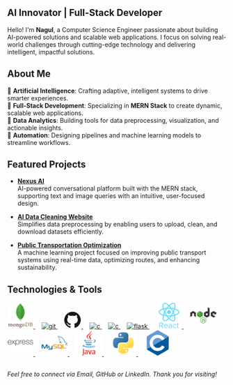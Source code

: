 ## AI Innovator | Full-Stack Developer

Hello! I'm **Nagul**, a Computer Science Engineer passionate about building AI-powered solutions and scalable web applications. I focus on solving real-world challenges through cutting-edge technology and delivering intelligent, impactful solutions.

## **About Me**  

🔹 **Artificial Intelligence**: Crafting adaptive, intelligent systems to drive smarter experiences.  
🔹 **Full-Stack Development**: Specializing in **MERN Stack** to create dynamic, scalable web applications.  
🔹 **Data Analytics**: Building tools for data preprocessing, visualization, and actionable insights.  
🔹 **Automation**: Designing pipelines and machine learning models to streamline workflows.  

## **Featured Projects**  

- **[Nexus AI](https://github.com/Nagul71/Nexus-AI)**  
  AI-powered conversational platform built with the MERN stack, supporting text and image queries with an intuitive, user-focused design.

- **[AI Data Cleaning Website](https://github.com/Nagul71/AI-data-Cleaning-Website)**  
  Simplifies data preprocessing by enabling users to upload, clean, and download datasets efficiently.

- **[Public Transportation Optimization](https://github.com/NAVEENKUMAR4325/IBM-Z-Datathon---ML-model-for-Transportation)**  
  A machine learning project focused on improving public transport systems using real-time data, optimizing routes, and enhancing sustainability.
  
## **Technologies & Tools**  
<p align="left">
  <a href="https://www.mongodb.com/" target="_blank" rel="noreferrer noopener" style="margin-right: 15px;">
    <img src="https://raw.githubusercontent.com/devicons/devicon/master/icons/mongodb/mongodb-original-wordmark.svg" alt="mongodb" width="60" height="60" />
  </a>
  <a href="https://git-scm.com/" target="_blank" rel="noreferrer noopener" style="margin-right: 15px;">
    <img src="https://www.vectorlogo.zone/logos/git-scm/git-scm-icon.svg" alt="git" width="60" height="60" />
  </a>
  <a href="https://github.com/" target="_blank" rel="noreferrer noopener" style="margin-right: 15px;">
    <img src="https://raw.githubusercontent.com/devicons/devicon/master/icons/github/github-original.svg" alt="github" width="40" height="40" />
  </a>
  <a href="https://pandas.pydata.org/" target="_blank" rel="noreferrer noopener" style="margin-right: 15px;">
    <img src="https://pandas.pydata.org/static/img/pandas.svg" alt="c" width="60" height="60" />
  </a>
  <a href="https://numpy.org/" target="_blank" rel="noreferrer noopener" style="margin-right: 15px;">
    <img src="https://numpy.org/images/logo.svg" alt="c" width="60" height="60" />
  </a>
  <a href="https://flask.palletsprojects.com/en/stable/" target="_blank" rel="noreferrer noopener" style="margin-right: 15px;">
    <img src="https://img.icons8.com/?size=100&id=MHcMYTljfKOr&format=png&color=000000" alt="flask" width="60" height="60" />
  </a>
  <a href="https://reactjs.org/" target="_blank" rel="noreferrer noopener" style="margin-right: 15px;">
    <img src="https://raw.githubusercontent.com/devicons/devicon/master/icons/react/react-original-wordmark.svg" alt="react" width="60" height="60" />
  </a>
  <a href="https://nodejs.org/" target="_blank" rel="noreferrer noopener" style="margin-right: 15px;">
    <img src="https://raw.githubusercontent.com/devicons/devicon/master/icons/nodejs/nodejs-original-wordmark.svg" alt="nodejs" width="60" height="60" />
  </a>
  <a href="https://expressjs.com/" target="_blank" rel="noreferrer noopener" style="margin-right: 15px;">
    <img src="https://raw.githubusercontent.com/devicons/devicon/master/icons/express/express-original-wordmark.svg" alt="express" width="60" height="60" />
  </a>
  <a href="https://www.mysql.com/" target="_blank" rel="noreferrer noopener" style="margin-right: 15px;">
    <img src="https://raw.githubusercontent.com/devicons/devicon/master/icons/mysql/mysql-original-wordmark.svg" alt="mysql" width="60" height="60" />
  </a>
  <a href="https://www.java.com/" target="_blank" rel="noreferrer noopener" style="margin-right: 15px;">
    <img src="https://raw.githubusercontent.com/devicons/devicon/master/icons/java/java-original-wordmark.svg" alt="java" width="60" height="60" />
  </a>
  <a href="https://www.python.org" target="_blank" rel="noreferrer noopener" style="margin-right: 15px;">
    <img src="https://raw.githubusercontent.com/devicons/devicon/master/icons/python/python-original.svg" alt="python" width="60" height="60" />
  </a>
  <a href="https://www.cprogramming.com/" target="_blank" rel="noreferrer noopener" style="margin-right: 15px;">
    <img src="https://raw.githubusercontent.com/devicons/devicon/master/icons/c/c-original.svg" alt="c" width="60" height="60" />
  </a>
  
</p>

##

*Feel free to connect via Email, GitHub or LinkedIn. Thank you for visiting!*

